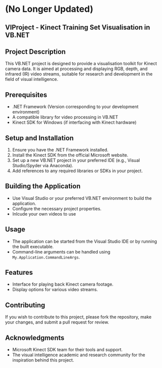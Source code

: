 
# (No Longer Updated)

## VIProject - Kinect Training Set Visualisation in VB.NET 

## Project Description
This VB.NET project is designed to provide a visualisation toolkit for Kinect camera data. It is aimed at processing and displaying RGB, depth, and infrared (IR) video streams, suitable for research and development in the field of visual intelligence.

## Prerequisites
- .NET Framework (Version corresponding to your development environment)
- A compatible library for video processing in VB.NET
- Kinect SDK for Windows (if interfacing with Kinect hardware)

## Setup and Installation
1. Ensure you have the .NET Framework installed.
2. Install the Kinect SDK from the official Microsoft website.
3. Set up a new VB.NET project in your preferred IDE (e.g., Visual Studio/Spyder via Anaconda).
4. Add references to any required libraries or SDKs in your project.

## Building the Application
- Use Visual Studio or your preferred VB.NET environment to build the application.
- Configure the necessary project properties.
- Inlcude your own videos to use 

## Usage
- The application can be started from the Visual Studio IDE or by running the built executable.
- Command-line arguments can be handled using `My.Application.CommandLineArgs`.

## Features
- Interface for playing back Kinect camera footage.
- Display options for various video streams.

## Contributing
If you wish to contribute to this project, please fork the repository, make your changes, and submit a pull request for review.

## Acknowledgments
- Microsoft Kinect SDK team for their tools and support.
- The visual intelligence academic and research community for the inspiration behind this project.


